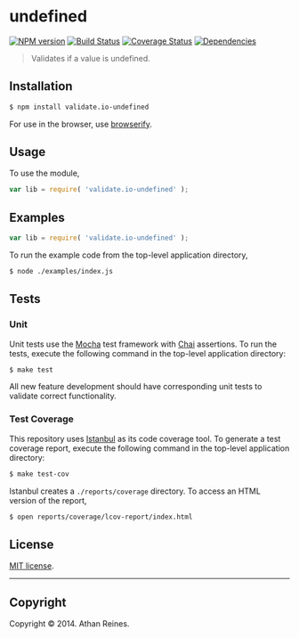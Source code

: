 undefined
===
[![NPM version][npm-image]][npm-url] [![Build Status][travis-image]][travis-url] [![Coverage Status][coveralls-image]][coveralls-url] [![Dependencies][dependencies-image]][dependencies-url]

> Validates if a value is undefined.


## Installation

``` bash
$ npm install validate.io-undefined
```

For use in the browser, use [browserify](https://github.com/substack/node-browserify).


## Usage

To use the module,

``` javascript
var lib = require( 'validate.io-undefined' );
```


## Examples

``` javascript
var lib = require( 'validate.io-undefined' );
```

To run the example code from the top-level application directory,

``` bash
$ node ./examples/index.js
```


## Tests

### Unit

Unit tests use the [Mocha](http://visionmedia.github.io/mocha) test framework with [Chai](http://chaijs.com) assertions. To run the tests, execute the following command in the top-level application directory:

``` bash
$ make test
```

All new feature development should have corresponding unit tests to validate correct functionality.


### Test Coverage

This repository uses [Istanbul](https://github.com/gotwarlost/istanbul) as its code coverage tool. To generate a test coverage report, execute the following command in the top-level application directory:

``` bash
$ make test-cov
```

Istanbul creates a `./reports/coverage` directory. To access an HTML version of the report,

``` bash
$ open reports/coverage/lcov-report/index.html
```


## License

[MIT license](http://opensource.org/licenses/MIT). 


---
## Copyright

Copyright &copy; 2014. Athan Reines.


[npm-image]: http://img.shields.io/npm/v/validate.io-undefined.svg
[npm-url]: https://npmjs.org/package/validate.io-undefined

[travis-image]: http://img.shields.io/travis/validate-io/undefined/master.svg
[travis-url]: https://travis-ci.org/validate-io/undefined

[coveralls-image]: https://img.shields.io/coveralls/validate-io/undefined/master.svg
[coveralls-url]: https://coveralls.io/r/validate-io/undefined?branch=master

[dependencies-image]: http://img.shields.io/david/validate-io/undefined.svg
[dependencies-url]: https://david-dm.org/validate-io/undefined

[dev-dependencies-image]: http://img.shields.io/david/dev/validate-io/undefined.svg
[dev-dependencies-url]: https://david-dm.org/dev/validate-io/undefined

[github-issues-image]: http://img.shields.io/github/issues/validate-io/undefined.svg
[github-issues-url]: https://github.com/validate-io/undefined/issues
